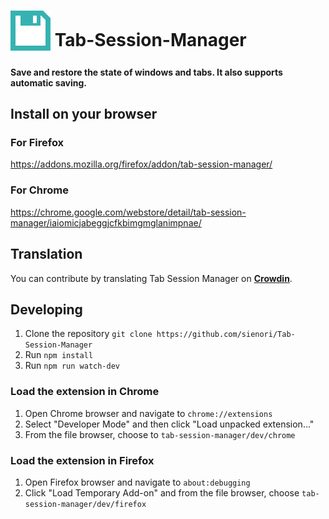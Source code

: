 # <sub><img src="/src/icons/icon.svg" width=64px height=64px></sub> Tab-Session-Manager

#### Save and restore the state of windows and tabs. It also supports automatic saving.

## Install on your browser
### For Firefox
https://addons.mozilla.org/firefox/addon/tab-session-manager/
### For Chrome 
https://chrome.google.com/webstore/detail/tab-session-manager/iaiomicjabeggjcfkbimgmglanimpnae/
## Translation
You can contribute by translating Tab Session Manager on **[Crowdin](https://crowdin.com/project/tab-session-manager)**.

## Developing
1. Clone the repository `git clone https://github.com/sienori/Tab-Session-Manager`
2. Run `npm install`
3. Run `npm run watch-dev`
### Load the extension in Chrome
1. Open Chrome browser and navigate to `chrome://extensions`
2. Select "Developer Mode" and then click "Load unpacked extension..."
3. From the file browser, choose to `tab-session-manager/dev/chrome`
### Load the extension in Firefox
1. Open Firefox browser and navigate to `about:debugging`
2. Click "Load Temporary Add-on" and from the file browser, choose `tab-session-manager/dev/firefox`
